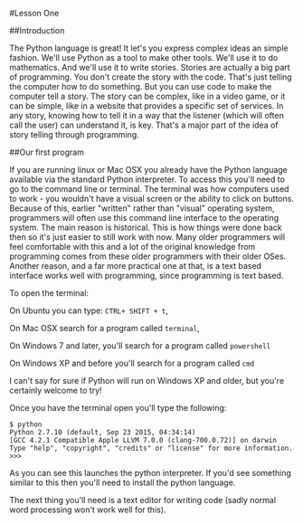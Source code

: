 #Lesson One

##Introduction

The Python language is great!  It let's you express complex ideas an simple fashion.  We'll use Python as a tool to make other tools.  We'll use it to do mathematics.  And we'll use it to write stories.  Stories are actually a big part of programming.  You don't create the story with the code.  That's just telling the computer how to do something.  But you can use code to make the computer tell a story.  The story can be complex, like in a video game, or it can be simple, like in a website that provides a specific set of services.  In any story, knowing how to tell it in a way that the listener (which will often call the user) can understand it, is key.  That's a major part of the idea of story telling through programming.

##Our first program

If you are running linux or Mac OSX you already have the Python language available via the standard Python interpreter.  To access this you'll need to go to the command line or terminal.  The terminal was how computers used to work - you wouldn't have a visual screen or the ability to click on buttons.  Because of this, earlier "written" rather than "visual" operating system, programmers will often use this command line interface to the operating system.  The main reason is historical.  This is how things were done back then so it's just easier to still work with now.  Many older programmers will feel comfortable with this and a lot of the original knowledge from programming comes from these older programmers with their older OSes.  Another reason, and a far more practical one at that, is a text based interface works well with programming, since programming is text based.  

To open the terminal:

On Ubuntu you can type: `CTRL+ SHIFT + t`,

On Mac OSX search for a program called `terminal`,

On Windows 7 and later, you'll search for a program called `powershell`

On Windows XP and before you'll search for a program called `cmd`

I can't say for sure if Python will run on Windows XP and older, but you're certainly welcome to try!

Once you have the terminal open you'll type the following:

```
$ python
Python 2.7.10 (default, Sep 23 2015, 04:34:14) 
[GCC 4.2.1 Compatible Apple LLVM 7.0.0 (clang-700.0.72)] on darwin
Type "help", "copyright", "credits" or "license" for more information.
>>> 
```

As you can see this launches the python interpreter.  If you'd see something similar to this then you'll need to install the python language.  

The next thing you'll need is a text editor for writing code (sadly normal word processing won't work well for this).